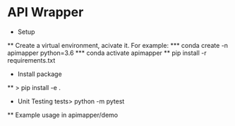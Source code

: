 # API Wrapper

* Setup

** Create a virtual environment, acivate it. For example:
*** conda create -n apimapper python=3.6
*** conda activate apimapper 
** pip install -r requirements.txt

* Install package

** > pip install -e .
* Unit Testing
tests> python -m pytest


** Example usage in apimapper/demo
